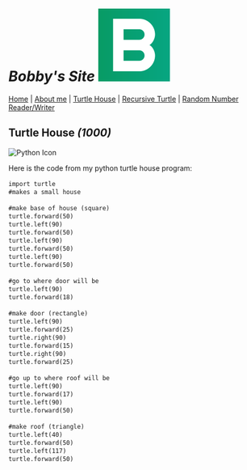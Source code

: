 # _Bobby's Site_ ![Icon](PageIcon.png)

[Home](README.md) | [About me](About.md) | [Turtle House](House.md) | [Recursive Turtle](Recursive.md) | [Random Number Reader/Writer](Numbers.md)

## Turtle House _(1000)_

![Python Icon](http://www.pngall.com/wp-content/uploads/2016/05/Python-Logo-PNG-Image.png)

Here is the code from my python turtle house program:

```
import turtle
#makes a small house

#make base of house (square)
turtle.forward(50)
turtle.left(90)
turtle.forward(50)
turtle.left(90)
turtle.forward(50)
turtle.left(90)
turtle.forward(50)

#go to where door will be
turtle.left(90)
turtle.forward(18)

#make door (rectangle)
turtle.left(90)
turtle.forward(25)
turtle.right(90)
turtle.forward(15)
turtle.right(90)
turtle.forward(25)

#go up to where roof will be
turtle.left(90)
turtle.forward(17)
turtle.left(90)
turtle.forward(50)

#make roof (triangle)
turtle.left(40)
turtle.forward(50)
turtle.left(117)
turtle.forward(50)
```
